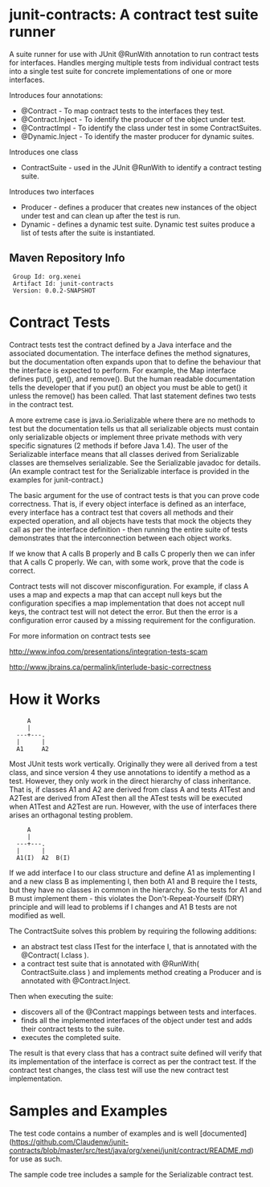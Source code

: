 junit-contracts: A contract test suite runner 
=============================================

A suite runner for use with JUnit @RunWith annotation to run contract tests for interfaces.  Handles merging multiple tests from individual
contract tests into a single test suite for concrete implementations of one or more interfaces.

Introduces four annotations:

* @Contract - To map contract tests to the interfaces they test. 
* @Contract.Inject - To identify the producer of the object under test. 
* @ContractImpl - To identify the class under test in some ContractSuites. 
* @Dynamic.Inject - To identify the master producer for dynamic suites.

Introduces one class

* ContractSuite - used in the JUnit @RunWith to identify a contract testing suite.

Introduces two interfaces

* Producer - defines a producer that creates new instances of the object under test and can clean up after the test is run. 
* Dynamic - defines a dynamic test suite.  Dynamic test suites produce a list of tests after the suite is instantiated.

Maven Repository Info 
---------------------

     Group Id: org.xenei 
     Artifact Id: junit-contracts 
     Version: 0.0.2-SNAPSHOT


Contract Tests 
==============

Contract tests test the contract defined by a Java interface and the associated documentation.  The interface defines the method signatures,
but the documentation often expands upon that to define the behaviour that the interface is expected to perform. For example, the Map
interface defines put(), get(), and remove().  But the human readable documentation tells the developer that if you put() an object you must
be able to get() it unless the remove() has been called.  That last statement defines two tests in the contract test.

A more extreme case is java.io.Serializable where there are no methods to test but the documentation tells us that all serializable objects
must contain only serializable objects or implement three private methods with very specific signatures (2 methods if before Java 1.4).  The
user of the Serializable interface means that all classes derived from Serializable classes are themselves serializable.  See the
Serializable javadoc for details.  (An example contract test for the Serializable interface is provided in the examples for junit-contract.)

The basic argument for the use of contract tests is that you can prove code correctness.  That is, if every object interface is defined as
an interface, every interface has a contract test that covers all methods and their expected operation, and all objects have tests that mock
the objects they call as per the interface definition - then running the entire suite of tests demonstrates that the interconnection between
each object works.

If we know that A calls B properly and B calls C properly then we can infer that A calls C properly.  We can, with some work, prove that the
code is correct.

Contract tests will not discover misconfiguration.  For example, if class A uses a map and expects a map that can accept null keys but the
configuration specifies a map implementation that does not accept null keys, the contract test will not detect the error.  But then the
error is a configuration error caused by a missing requirement for the configuration.


For more information on contract tests see

http://www.infoq.com/presentations/integration-tests-scam

http://www.jbrains.ca/permalink/interlude-basic-correctness

How it Works 
============

         A
         |
      ---+---.  
      |      |
      A1     A2

Most JUnit tests work vertically.  Originally they were all derived from a test class, and since version 4 they use annotations to identify
a method as a test.  However, they only work in the direct hierarchy of class inheritance. That is, if classes A1 and A2 are derived from
class A and tests A1Test and A2Test are derived from ATest then all the ATest tests will be executed when A1Test and A2Test are run. 
However, with the use of interfaces there arises an orthagonal testing problem.

         A
         |
      ---+---.  
      |      |
      A1(I)  A2  B(I)

If we add interface I to our class structure and define A1 as implementing I and a new class B as implementing I, then both A1 and B require
the I tests, but they have no classes in common in the hierarchy.  So the tests for A1 and B must implement them - this violates the
Don't-Repeat-Yourself (DRY) principle and will lead to problems if I changes and A1 B tests are not modified as well.

The ContractSuite solves this problem by requiring the following additions:

* an abstract test class ITest for the interface I, that is annotated with the @Contract( I.class ). 
* a contract test suite that is annotated with @RunWith( ContractSuite.class ) and implements method creating a Producer and is 
annotated with @Contract.Inject.

Then when executing the suite: 
* discovers all of the @Contract mappings between tests and interfaces. 
* finds all the implemented interfaces of the object under test and adds their contract tests to the suite. 
* executes the completed suite.

The result is that every class that has a contract suite defined will verify that its implementation of the interface is correct as per the
contract test.  If the contract test changes, the class test will use the new contract test implementation.

Samples and Examples
====================

The test code contains a number of examples and is well [documented]
(https://github.com/Claudenw/junit-contracts/blob/master/src/test/java/org/xenei/junit/contract/README.md) for use as such.

The sample code tree includes a sample for the Serializable contract test.
